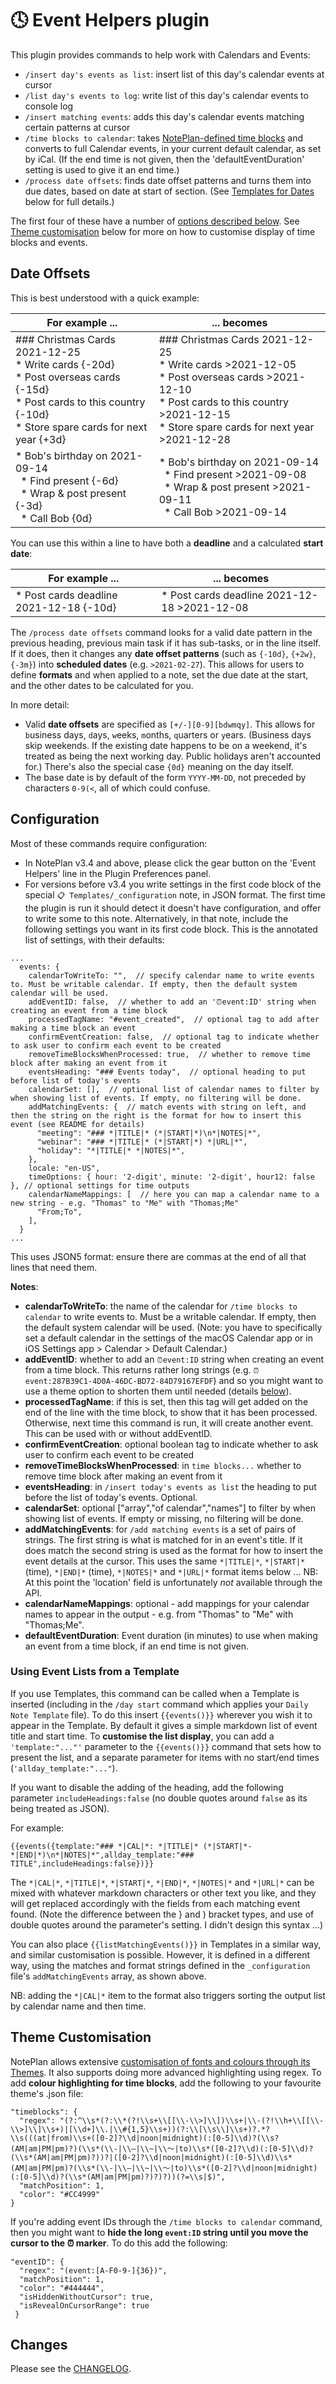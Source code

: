 # 🕓 Event Helpers plugin
This plugin provides commands to help work with Calendars and Events:

- `/insert day's events as list`: insert list of this day's calendar events at cursor
- `/list day's events to log`: write list of this day's calendar events to console log
- `/insert matching events`: adds this day's calendar events matching certain patterns at cursor
- `/time blocks to calendar`: takes [NotePlan-defined time blocks](https://help.noteplan.co/article/52-part-2-tasks-events-and-reminders#timeblocking) and converts to full Calendar events, in your current default calendar, as set by iCal. (If the end time is not given, then the 'defaultEventDuration' setting is used to give it an end time.)
- `/process date offsets`: finds date offset patterns and turns them into due dates, based on date at start of section. (See [Templates for Dates](#template-for-dates) below for full details.)

The first four of these have a number of [options described below](#configuration).
See [Theme customisation](#theme-customisation) below for more on how to customise display of time blocks and events.

## Date Offsets
This is best understood with a quick example:

| For example ...                                                                                                                                                                        | ... becomes                                                                                                                                                                                                 |
| --------------------------------------------------------------------------------------------------------------------------------------------------------------------------------------- | ----------------------------------------------------------------------------------------------------------------------------------------------------------------------------------------------------------- |
| \#\#\# Christmas Cards 2021-12-25<br />\* Write cards {-20d}<br />\* Post overseas cards {-15d}<br />\* Post cards to this country {-10d}<br />\* Store spare cards for next year {+3d} | \#\#\# Christmas Cards 2021-12-25<br />\* Write cards >2021-12-05<br />\* Post overseas cards >2021-12-10<br />* Post cards to this country >2021-12-15<br />\* Store spare cards for next year >2021-12-28 |
| \* Bob's birthday on 2021-09-14<br />&nbsp;&nbsp;\* Find present {-6d}<br />&nbsp;&nbsp;\* Wrap & post present {-3d} <br />&nbsp;&nbsp;\* Call Bob {0d}                                 | \* Bob's birthday on 2021-09-14<br />&nbsp;&nbsp;\* Find present >2021-09-08<br />&nbsp;&nbsp;\* Wrap & post present >2021-09-11<br />&nbsp;&nbsp;\* Call Bob >2021-09-14                                   |

You can use this within a line to have both a **deadline** and a calculated **start date**:

| For example ...                                                      | ... becomes                                                                       |
| ---------------------------------------------------------- | -------------------------------------------------------------------- |
| * Post cards deadline 2021-12-18 {-10d} | * Post cards deadline 2021-12-18 >2021-12-08 |

The `/process date offsets` command looks for a valid date pattern in the previous heading, previous main task if it has sub-tasks, or in the line itself. If it does, then it changes any **date offset patterns** (such as `{-10d}`, `{+2w}`, `{-3m}`) into **scheduled dates** (e.g. `>2021-02-27`). This allows for users to define **formats** and when applied to a note, set the due date at the start, and the other dates to be calculated for you.

In more detail:

- Valid **date offsets** are specified as `[+/-][0-9][bdwmqy]`. This allows for `b`usiness days,  `d`ays, `w`eeks, `m`onths, `q`uarters or `y`ears. (Business days skip weekends. If the existing date happens to be on a weekend, it's treated as being the next working day. Public holidays aren't accounted for.)  There's also the special case `{0d}` meaning on the day itself.
- The base date is by default of the form `YYYY-MM-DD`, not preceded by characters `0-9(<`, all of which could confuse.

## Configuration
Most of these commands require configuration:
- In NotePlan v3.4 and above, please click the gear button on the 'Event Helpers' line in the Plugin Preferences panel. 
- For versions before v3.4 you write settings in the first code block of the special `📋 Templates/_configuration` note, in JSON format. The first time the plugin is run it should detect it doesn't have configuration, and offer to write some to this note. Alternatively, in that note, include the following settings you want in its first code block. This is the annotated list of settings, with their defaults:

```jsonc
...
  events: {
    calendarToWriteTo: "",  // specify calendar name to write events to. Must be writable calendar. If empty, then the default system calendar will be used.
    addEventID: false,  // whether to add an '⏰event:ID' string when creating an event from a time block
    processedTagName: "#event_created",  // optional tag to add after making a time block an event
    confirmEventCreation: false,  // optional tag to indicate whether to ask user to confirm each event to be created
    removeTimeBlocksWhenProcessed: true,  // whether to remove time block after making an event from it
    eventsHeading: "### Events today",  // optional heading to put before list of today's events
    calendarSet: [],  // optional list of calendar names to filter by when showing list of events. If empty, no filtering will be done.
    addMatchingEvents: {  // match events with string on left, and then the string on the right is the format for how to insert this event (see README for details)
      "meeting": "### *|TITLE|* (*|START|*)\n*|NOTES|*",
      "webinar": "### *|TITLE|* (*|START|*) *|URL|*",
      "holiday": "*|TITLE|* *|NOTES|*",
    },
    locale: "en-US",
    timeOptions: { hour: '2-digit', minute: '2-digit', hour12: false }, // optional settings for time outputs
    calendarNameMappings: [  // here you can map a calendar name to a new string - e.g. "Thomas" to "Me" with "Thomas;Me"
      "From;To",
    ],
  }
...
```
This uses JSON5 format: ensure there are commas at the end of all that lines that need them.

**Notes**:
- **calendarToWriteTo**: the name of the calendar for `/time blocks to calendar` to write events to. Must be a writable calendar. If empty, then the default system calendar will be used. (Note: you have to specifically set a default calendar in the settings of the macOS Calendar app or in iOS Settings app > Calendar > Default Calendar.)
- **addEventID**: whether to add an `⏰event:ID` string when creating an event from a time block. This returns rather long strings (e.g. `⏰event:287B39C1-4D0A-46DC-BD72-84D79167EFDF`) and so you might want to use a theme option to shorten them until needed (details [below](#theme-customisation)).
- **processedTagName**: if this is set, then this tag will get added on the end of the line with the time block, to show that it has been processed. Otherwise, next time this command is run, it will create another event. This can be used with or without addEventID.
- **confirmEventCreation**: optional boolean tag to indicate whether to ask user to confirm each event to be created
- **removeTimeBlocksWhenProcessed**: in `time blocks...` whether to remove time block after making an event from it
- **eventsHeading**: in `/insert today's events as list` the heading to put before the list of today's events. Optional.
- **calendarSet**: optional ["array","of calendar","names"] to filter by when showing list of events. If empty or missing, no filtering will be done.
- **addMatchingEvents**: for `/add matching events` is a set of pairs of strings. The first string is what is matched for in an event's title. If it does match the second string is used as the format for how to insert the event details at the cursor.  This uses the same `*|TITLE|*`, `*|START|*` (time), `*|END|*` (time), `*|NOTES|*` and `*|URL|*` format items below ...  NB: At this point the 'location' field is unfortunately _not_ available through the API.
- **calendarNameMappings**: optional - add mappings for your calendar names to appear in the output - e.g. from "Thomas" to "Me" with "Thomas;Me".
- **defaultEventDuration**: Event duration (in minutes) to use when making an event from a time block, if an end time is not given.

### Using Event Lists from a Template
If you use Templates, this command can be called when a Template is inserted (including in the `/day start` command which applies your `Daily Note Template` file). To do this insert `{{events()}}` wherever you wish it to appear in the Template.  By default it gives a simple markdown list of event title and start time.  To **customise the list display**, you can add a `'template:"..."'` parameter to the `{{events()}}` command that sets how to present the list, and a separate parameter for items with no start/end times (`'allday_template:"..."`).

If you want to disable the adding of the heading, add the following parameter `includeHeadings:false` (no double quotes around `false` as its being treated as JSON).

For example:

```jsonc
{{events({template:"### *|CAL|*: *|TITLE|* (*|START|*-*|END|*)\n*|NOTES|*",allday_template:"### TITLE",includeHeadings:false})}}
```

The `*|CAL|*`, `*|TITLE|*`, `*|START|*`, `*|END|*`, `*|NOTES|*` and `*|URL|*` can be mixed with whatever markdown characters or other text you like, and they will get replaced accordingly with the fields from each matching event found. (Note the difference between the } and ) bracket types, and use of double quotes around the parameter's setting. I didn't design this syntax ...)

You can also place  `{{listMatchingEvents()}}` in Templates in a similar way, and similar customisation is possible. However, it is defined in a different way, using the matches and format strings defined in the `_configuration` file's `addMatchingEvents` array, as shown above.

NB: adding the `*|CAL|*` item to the format also triggers sorting the output list by calendar name and then time.

## Theme Customisation
NotePlan allows extensive [customisation of fonts and colours through its Themes](https://help.noteplan.co/article/44-customize-themes). It also supports doing more advanced highlighting using regex. To add **colour highlighting for time blocks**, add the following to your favourite theme's .json file:
```jsonc
"timeblocks": {
  "regex": "(?:^\\s*(?:\\*(?!\\s+\\[[\\-\\>]\\])\\s+|\\-(?!\\h+\\[[\\-\\>]\\]\\s+)|[\\d+]\\.|\\#{1,5}\\s+))(?:\\[\\s\\]\\s+)?.*?\\s(((at|from)\\s+([0-2]?\\d|noon|midnight)(:[0-5]\\d)?(\\s?(AM|am|PM|pm)?)(\\s*(\\-|\\–|\\~|\\〜|to)\\s*([0-2]?\\d)(:[0-5]\\d)?(\\s*(AM|am|PM|pm)?))?|([0-2]?\\d|noon|midnight)(:[0-5]\\d)\\s*(AM|am|PM|pm)?(\\s*(\\-|\\–|\\~|\\〜|to)\\s*([0-2]?\\d|noon|midnight)(:[0-5]\\d)?(\\s*(AM|am|PM|pm)?)?)?))(?=\\s|$)",
  "matchPosition": 1,
  "color": "#CC4999"
}
```

If you're adding event IDs through the `/time blocks to calendar` command, then you might want to **hide the long `event:ID` string until you move the cursor to the ⏰ marker**. To do this add the following:
```jsonc
"eventID": {
  "regex": "(event:[A-F0-9-]{36})",
  "matchPosition": 1,
  "color": "#444444",
  "isHiddenWithoutCursor": true,
  "isRevealOnCursorRange": true
 }
```

## Changes
Please see the [CHANGELOG](CHANGELOG.md).
